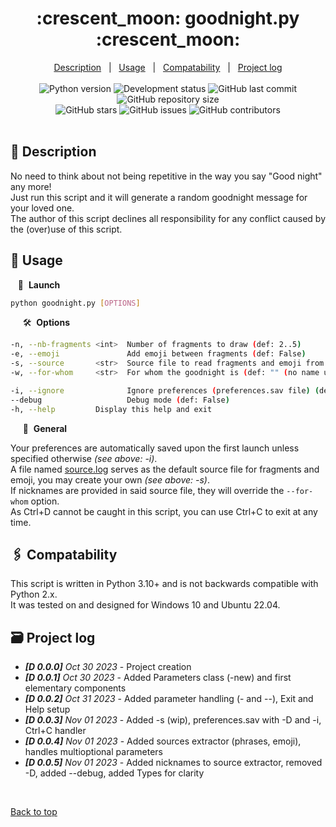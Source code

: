 #

<div align="center" id="top">
    <h1 markdown="1">:crescent_moon: goodnight.py :crescent_moon:</h1>
</div>

<div align="center">
    <a href="#full_moon_with_face-description">Description</a> &#xa0; | &#xa0;
    <a href="#city_sunset-usage">Usage</a> &#xa0; | &#xa0;
    <a href="#paperclips-compatability">Compatability</a> &#xa0; | &#xa0;
    <a href="#card_file_box-project-log">Project log</a>
</div>
&#xa0;
<div align="center">
    <img alt="Python version" src="https://img.shields.io/badge/Python-3.10+-blue?logo=python" />
    <img alt="Development status" src="https://img.shields.io/badge/development-WIP-blue?logo=task" />
    <img alt="GitHub last commit" src="https://img.shields.io/github/last-commit/QuentindiMeo/goodnight.py?color=blueviolet&logo=ray" />
    <img alt="GitHub repository size" src="https://img.shields.io/github/repo-size/QuentindiMeo/goodnight.py?color=blue&logo=frontify" />
</div>
<div align="center">
    <img alt="GitHub stars" src="https://img.shields.io/github/stars/QuentindiMeo/goodnight.py?color=yellow&logo=github" />
    <img alt="GitHub issues" src="https://img.shields.io/github/issues/QuentindiMeo/goodnight.py?color=green&logo=target" />
    <img alt="GitHub contributors" src="https://img.shields.io/github/contributors/QuentindiMeo/goodnight.py?color=red&logo=gnome-terminal" />
    <!-- <img alt="Lines of code" src="https://img.shields.io/tokei/lines/github/QuentindiMeo/goodnight.py?color=green&logo=haveibeenpwned" /> -->
</div>
&#xa0;

## :full_moon_with_face: Description

No need to think about not being repetitive in the way you say "Good night" any more!  
Just run this script and it will generate a random goodnight message for your loved one.  
The author of this script declines all responsibility for any conflict caused by the (over)use of this script.

## :city_sunset: Usage

&nbsp;&nbsp; :checkered_flag:&nbsp;&nbsp;**Launch**

``` bash
python goodnight.py [OPTIONS]
```

&#xa0;
&nbsp;&nbsp; :hammer_and_wrench:&nbsp;&nbsp;**Options**

``` bash
-n, --nb-fragments <int>  Number of fragments to draw (def: 2..5)
-e, --emoji               Add emoji between fragments (def: False)
-s, --source       <str>  Source file to read fragments and emoji from (def: source.log)
-w, --for-whom     <str>  For whom the goodnight is (def: "" (no name used))

-i, --ignore              Ignore preferences (preferences.sav file) (def: False)
--debug                   Debug mode (def: False)
-h, --help         Display this help and exit
```

&#xa0;
&nbsp;&nbsp; :test_tube:&nbsp;&nbsp;**General**

Your preferences are automatically saved upon the first launch unless specified otherwise *(see above: -i)*.  
A file named [source.log](./source.log) serves as the default source file for fragments and emoji, you may create your own *(see above: -s)*.  
If nicknames are provided in said source file, they will override the `--for-whom` option.  
As Ctrl+D cannot be caught in this script, you can use Ctrl+C to exit at any time.

## :paperclips: Compatability

This script is written in Python 3.10+ and is not backwards compatible with Python 2.x.  
It was tested on and designed for Windows 10 and Ubuntu 22.04.

## :card_file_box: Project log

- ***[D 0.0.0]** Oct 30 2023* - Project creation
- ***[D 0.0.1]** Oct 30 2023* - Added Parameters class (-new) and first elementary components
- ***[D 0.0.2]** Oct 31 2023* - Added parameter handling (- and --), Exit and Help setup
- ***[D 0.0.3]** Nov 01 2023* - Added -s (wip), preferences.sav with -D and -i, Ctrl+C handler
- ***[D 0.0.4]** Nov 01 2023* - Added sources extractor (phrases, emoji), handles multioptional parameters
- ***[D 0.0.5]** Nov 01 2023* - Added nicknames to source extractor, removed -D, added --debug, added Types for clarity

&#xa0;

[Back to top](#top)
